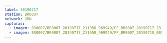 ```yaml
---
label: 20190717
station: BR0007
network: GMN
capturas:
  - imagem: BR0007/BR0007_20190717_211058_969949/FF_BR0007_20190717_231244_937_0218624.fits_maxpixel.jpg
  - imagem: BR0007/BR0007_20190717_211058_969949/FF_BR0007_20190718_005953_599_0411136.fits_maxpixel.jpg
---
```

